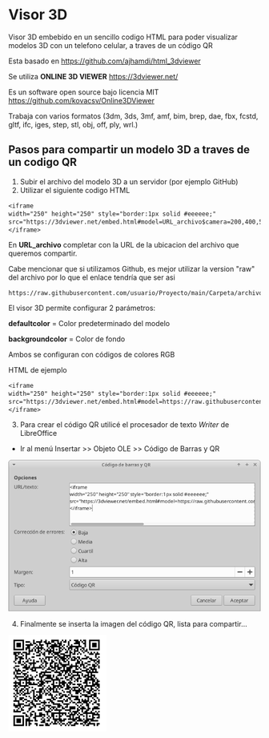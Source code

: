 # Visor 3D
Visor 3D embebido en un sencillo codigo HTML para poder visualizar modelos 3D con un telefono celular, a traves de un código QR

Esta basado en https://github.com/ajhamdi/html_3dviewer

Se utiliza **ONLINE 3D VIEWER**  https://3dviewer.net/

Es un software open source bajo licencia MIT  https://github.com/kovacsv/Online3DViewer

Trabaja con varios formatos (3dm, 3ds, 3mf, amf, bim, brep, dae, fbx, fcstd, gltf, ifc, iges, step, stl, obj, off, ply, wrl.)

## Pasos para compartir un modelo 3D a traves de un codigo QR
1. Subir el archivo del modelo 3D a un servidor (por ejemplo GitHub)
2. Utilizar el siguiente codigo HTML
```
<iframe
width="250" height="250" style="border:1px solid #eeeeee;"
src="https://3dviewer.net/embed.html#model=URL_archivo$camera=200,400,500,255,255,255,0,1,0,45">
</iframe>
```
En **URL_archivo** completar con la URL de la ubicacion del archivo que queremos compartir.

Cabe mencionar que si utilizamos Github, es mejor utilizar la version "raw" del archivo por lo que el enlace tendría que ser asi
```
https://raw.githubusercontent.com/usuario/Proyecto/main/Carpeta/archivo.stl
```
El visor 3D permite configurar 2 parámetros:

**defaultcolor** = Color predeterminado del modelo

**backgroundcolor** = Color de fondo

Ambos se configuran con códigos de colores RGB

HTML de ejemplo
```
<iframe
width="250" height="250" style="border:1px solid #eeeeee;"
src="https://3dviewer.net/embed.html#model=https://raw.githubusercontent.com/andesfreedesign/Visor3D/main/Modelos/clementina.stl$defaultcolor=255,255,255$backgroundcolor=66,110,23">
</iframe>
```
3. Para crear el código QR utilicé el procesador de texto _Writer_ de LibreOffice
- Ir al menú Insertar >> Objeto OLE >> Código de Barras y QR

![capture](https://github.com/andesfreedesign/Visor3D/blob/main/QR's/writer.png)

4. Finalmente se inserta la imagen del código QR, lista para compartir...

![capture](https://github.com/andesfreedesign/Visor3D/blob/main/QR's/clementina.png)


